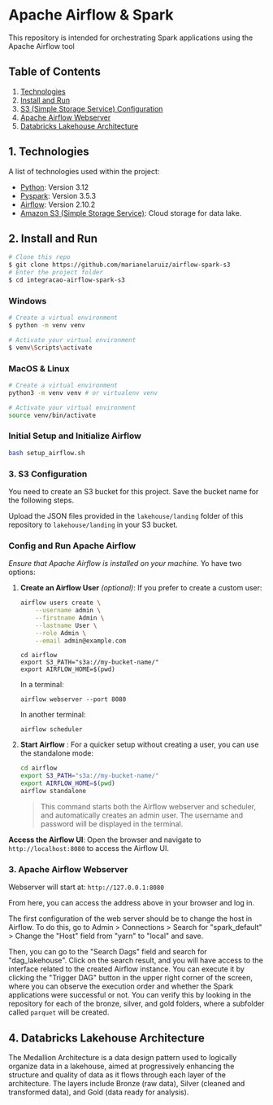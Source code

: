 # Apache Airflow & Spark

This repository is intended for orchestrating Spark applications using the Apache Airflow tool

## Table of Contents

1. [Technologies](#technologies)
2. [Install and Run](#install-and-run)
3. [S3 (Simple Storage Service) Configuration](#s3-simple-storage-service-configuration)
4. [Apache Airflow Webserver](#apache-airflow-webserver)
5. [Databricks Lakehouse Architecture](#databricks-lakehouse-architecture)

## 1. Technologies

A list of technologies used within the project:

* [Python](https://www.python.org): Version 3.12
* [Pyspark](https://spark.apache.org/docs/latest/api/python/index.html): Version 3.5.3
* [Airflow](https://airflow.apache.org/docs/apache-airflow/stable/installation/index.html): Version 2.10.2
* [Amazon S3 (Simple Storage Service)](https://aws.amazon.com/s3/): Cloud storage for data lake.

## 2. Install and Run

```bash
# Clone this repo
$ git clone https://github.com/marianelaruiz/airflow-spark-s3
# Enter the project folder
$ cd integracao-airflow-spark-s3
```

### Windows

```bash
# Create a virtual environment
$ python -m venv venv 

# Activate your virtual environment
$ venv\Scripts\activate


```

### MacOS & Linux

```bash
# Create a virtual environment
python3 -m venv venv # or virtualenv venv

# Activate your virtual environment
source venv/bin/activate

```
### Initial Setup and Initialize Airflow
   ```bash
  bash setup_airflow.sh
   ```
### 3. S3 Configuration
You need to create an S3 bucket for this project. Save the bucket name for the following steps.

Upload the JSON files provided in the `lakehouse/landing` folder of this repository to `lakehouse/landing` in your S3 bucket.


### Config and Run Apache Airflow
*Ensure that Apache Airflow is installed on your machine.*
Yo have two options:

1. **Create an Airflow User** *(optional)*:
   If you prefer to create a custom user:
   ```bash
   airflow users create \
       --username admin \
       --firstname Admin \
       --lastname User \
       --role Admin \
       --email admin@example.com
   ```

   ``` 
   cd airflow
   export S3_PATH="s3a://my-bucket-name/"
   export AIRFLOW_HOME=$(pwd)
   ```
   
   In a terminal:
   ```    
   airflow webserver --port 8080    
   ```
   In another terminal:
   ```    
   airflow scheduler
   ```

2. **Start Airflow** :
   For a quicker setup without creating a user, you can use the standalone mode:
   ```bash
   cd airflow
   export S3_PATH="s3a://my-bucket-name/"
   export AIRFLOW_HOME=$(pwd)
   airflow standalone
   ```
   > This command starts both the Airflow webserver and scheduler, and automatically creates an admin user. The username and password will be displayed in the terminal.

**Access the Airflow UI**:
   Open the browser and navigate to `http://localhost:8080` to access the Airflow UI.

### 3. Apache Airflow Webserver

Webserver will start at: `http://127.0.0.1:8080`

From here, you can access the address above in your browser and log in. 

The first configuration of the web server should be to change the host in Airflow. To do this, go to Admin > Connections > Search for "spark_default" > Change the "Host" field from "yarn" to "local" and save.

Then, you can go to the "Search Dags" field and search for "dag_lakehouse". Click on the search result, and you will have access to the interface related to the created Airflow instance. You can execute it by clicking the "Trigger DAG" button in the upper right corner of the screen, where you can observe the execution order and whether the Spark applications were successful or not. You can verify this by looking in the repository for each of the bronze, silver, and gold folders, where a subfolder called `parquet` will be created.

## 4. Databricks Lakehouse Architecture

The Medallion Architecture is a data design pattern used to logically organize data in a lakehouse, aimed at progressively enhancing the structure and quality of data as it flows through each layer of the architecture. The layers include Bronze (raw data), Silver (cleaned and transformed data), and Gold (data ready for analysis).
